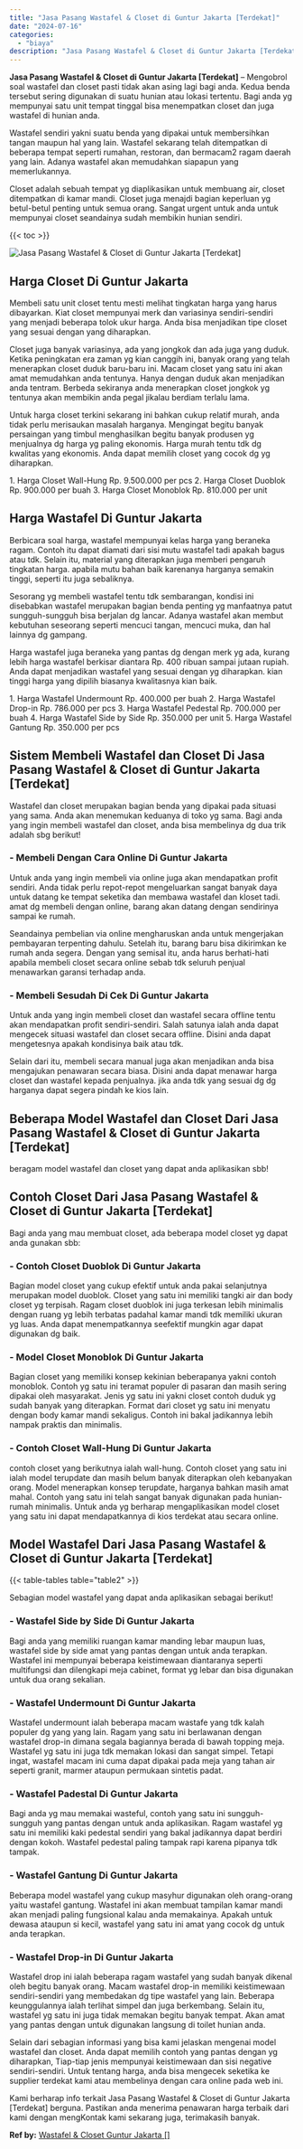 ```yaml
---
title: "Jasa Pasang Wastafel & Closet di Guntur Jakarta [Terdekat]"
date: "2024-07-16"
categories: 
  - "biaya"
description: "Jasa Pasang Wastafel & Closet di Guntur Jakarta [Terdekat]. Kami berharap info terkait Jasa Pasang Wastafel & Closet di Guntur Jakarta [Terdekat] berguna...."
---
```


**Jasa Pasang Wastafel & Closet di Guntur Jakarta \[Terdekat\]** – Mengobrol soal wastafel dan closet pasti tidak akan asing lagi bagi anda. Kedua benda tersebut sering digunakan di suatu hunian atau lokasi tertentu. Bagi anda yg mempunyai satu unit tempat tinggal bisa menempatkan closet dan juga wastafel di hunian anda.

Wastafel sendiri yakni suatu benda yang dipakai untuk membersihkan tangan maupun hal yang lain. Wastafel sekarang telah ditempatkan di beberapa tempat seperti rumahan, restoran, dan bermacam2 ragam daerah yang lain. Adanya wastafel akan memudahkan siapapun yang memerlukannya.

Closet adalah sebuah tempat yg diaplikasikan untuk membuang air, closet ditempatkan di kamar mandi. Closet juga menajdi bagian keperluan yg betul-betul penting untuk semua orang. Sangat urgent untuk anda untuk mempunyai closet seandainya sudah membikin hunian sendiri.

{{< toc >}}

![Jasa Pasang Wastafel & Closet di Guntur Jakarta [Terdekat]](/images/wastafel-closet-murah65.png)

## Harga Closet Di Guntur Jakarta

Membeli satu unit closet tentu mesti melihat tingkatan harga yang harus dibayarkan. Kiat closet mempunyai merk dan variasinya sendiri-sendiri yang menjadi beberapa tolok ukur harga. Anda bisa menjadikan tipe closet yang sesuai dengan yang diharapkan.

Closet juga banyak variasinya, ada yang jongkok dan ada juga yang duduk. Ketika peningkatan era zaman yg kian canggih ini, banyak orang yang telah menerapkan closet duduk baru-baru ini. Macam closet yang satu ini akan amat memudahkan anda tentunya. Hanya dengan duduk akan menjadikan anda tentram. Berbeda sekiranya anda menerapkan closet jongkok yg tentunya akan membikin anda pegal jikalau berdiam terlalu lama.

Untuk harga closet terkini sekarang ini bahkan cukup relatif murah, anda tidak perlu merisaukan masalah harganya. Mengingat begitu banyak persaingan yang timbul menghasilkan begitu banyak produsen yg menjualnya dg harga yg paling ekonomis. Harga murah tentu tdk dg kwalitas yang ekonomis. Anda dapat memilih closet yang cocok dg yg diharapkan.

1\. Harga Closet Wall-Hung Rp. 9.500.000 per pcs 2. Harga Closet Duoblok Rp. 900.000 per buah 3. Harga Closet Monoblok Rp. 810.000 per unit

## Harga Wastafel Di Guntur Jakarta

Berbicara soal harga, wastafel mempunyai kelas harga yang beraneka ragam. Contoh itu dapat diamati dari sisi mutu wastafel tadi apakah bagus atau tdk. Selain itu, material yang diterapkan juga memberi pengaruh tingkatan harga. apabila mutu bahan baik karenanya harganya semakin tinggi, seperti itu juga sebaliknya.

Sesorang yg membeli wastafel tentu tdk sembarangan, kondisi ini disebabkan wastafel merupakan bagian benda penting yg manfaatnya patut sungguh-sungguh bisa berjalan dg lancar. Adanya wastafel akan membut kebutuhan seseorang seperti mencuci tangan, mencuci muka, dan hal lainnya dg gampang.

Harga wastafel juga beraneka yang pantas dg dengan merk yg ada, kurang lebih harga wastafel berkisar diantara Rp. 400 ribuan sampai jutaan rupiah. Anda dapat menjadikan wastafel yang sesuai dengan yg diharapkan. kian tinggi harga yang dipilih biasanya kwalitasnya kian baik.

1\. Harga Wastafel Undermount Rp. 400.000 per buah 2. Harga Wastafel Drop-in Rp. 786.000 per pcs 3. Harga Wastafel Pedestal Rp. 700.000 per buah 4. Harga Wastafel Side by Side Rp. 350.000 per unit 5. Harga Wastafel Gantung Rp. 350.000 per pcs

## Sistem Membeli Wastafel dan Closet Di Jasa Pasang Wastafel & Closet di Guntur Jakarta \[Terdekat\]

Wastafel dan closet merupakan bagian benda yang dipakai pada situasi yang sama. Anda akan menemukan keduanya di toko yg sama. Bagi anda yang ingin membeli wastafel dan closet, anda bisa membelinya dg dua trik adalah sbg berikut!

### \- Membeli Dengan Cara Online Di Guntur Jakarta

Untuk anda yang ingin membeli via online juga akan mendapatkan profit sendiri. Anda tidak perlu repot-repot mengeluarkan sangat banyak daya untuk datang ke tempat seketika dan membawa wastafel dan kloset tadi. amat dg membeli dengan online, barang akan datang dengan sendirinya sampai ke rumah.

Seandainya pembelian via online mengharuskan anda untuk mengerjakan pembayaran terpenting dahulu. Setelah itu, barang baru bisa dikirimkan ke rumah anda segera. Dengan yang semisal itu, anda harus berhati-hati apabila membeli closet secara online sebab tdk seluruh penjual menawarkan garansi terhadap anda.

### \- Membeli Sesudah Di Cek Di Guntur Jakarta

Untuk anda yang ingin membeli closet dan wastafel secara offline tentu akan mendapatkan profit sendiri-sendiri. Salah satunya ialah anda dapat mengecek situasi wastafel dan closet secara offline. Disini anda dapat mengetesnya apakah kondisinya baik atau tdk.

Selain dari itu, membeli secara manual juga akan menjadikan anda bisa mengajukan penawaran secara biasa. Disini anda dapat menawar harga closet dan wastafel kepada penjualnya. jika anda tdk yang sesuai dg dg harganya dapat segera pindah ke kios lain.

## Beberapa Model Wastafel dan Closet Dari Jasa Pasang Wastafel & Closet di Guntur Jakarta \[Terdekat\]

beragam model wastafel dan closet yang dapat anda aplikasikan sbb!

## Contoh Closet Dari Jasa Pasang Wastafel & Closet di Guntur Jakarta \[Terdekat\]

Bagi anda yang mau membuat closet, ada beberapa model closet yg dapat anda gunakan sbb:

### \- Contoh Closet Duoblok Di Guntur Jakarta

Bagian model closet yang cukup efektif untuk anda pakai selanjutnya merupakan model duoblok. Closet yang satu ini memiliki tangki air dan body closet yg terpisah. Ragam closet duoblok ini juga terkesan lebih minimalis dengan ruang yg lebih terbatas padahal kamar mandi tdk memiliki ukuran yg luas. Anda dapat menempatkannya seefektif mungkin agar dapat digunakan dg baik.

### \- Model Closet Monoblok Di Guntur Jakarta

Bagian closet yang memiliki konsep kekinian beberapanya yakni contoh monoblok. Contoh yg satu ini teramat populer di pasaran dan masih sering dipakai oleh masyarakat. Jenis yg satu ini yakni closet contoh duduk yg sudah banyak yang diterapkan. Format dari closet yg satu ini menyatu dengan body kamar mandi sekaligus. Contoh ini bakal jadikannya lebih nampak praktis dan minimalis.

### \- Contoh Closet Wall-Hung Di Guntur Jakarta

contoh closet yang berikutnya ialah wall-hung. Contoh closet yang satu ini ialah model terupdate dan masih belum banyak diterapkan oleh kebanyakan orang. Model menerapkan konsep terupdate, harganya bahkan masih amat mahal. Contoh yang satu ini telah sangat banyak digunakan pada hunian-rumah minimalis. Untuk anda yg berharap mengaplikasikan model closet yang satu ini dapat mendapatkannya di kios terdekat atau secara online.

## Model Wastafel Dari Jasa Pasang Wastafel & Closet di Guntur Jakarta \[Terdekat\]

{{< table-tables table="table2" >}}

Sebagian model wastafel yang dapat anda aplikasikan sebagai berikut!

### \- Wastafel Side by Side Di Guntur Jakarta

Bagi anda yang memiliki ruangan kamar manding lebar maupun luas, wastafel side by side amat yang pantas dengan untuk anda terapkan. Wastafel ini mempunyai beberapa keistimewaan diantaranya seperti multifungsi dan dilengkapi meja cabinet, format yg lebar dan bisa digunakan untuk dua orang sekalian.

### \- Wastafel Undermount Di Guntur Jakarta

Wastafel undermount ialah beberapa macam wastafe yang tdk kalah populer dg yang yang lain. Ragam yang satu ini berlawanan dengan wastafel drop-in dimana segala bagiannya berada di bawah topping meja. Wastafel yg satu ini juga tdk memakan lokasi dan sangat simpel. Tetapi ingat, wastafel macam ini cuma dapat dipakai pada meja yang tahan air seperti granit, marmer ataupun permukaan sintetis padat.

### \- Wastafel Padestal Di Guntur Jakarta

Bagi anda yg mau memakai wasteful, contoh yang satu ini sungguh-sungguh yang pantas dengan untuk anda aplikasikan. Ragam wastafel yg satu ini memiliki kaki pedestal sendiri yang bakal jadikannya dapat berdiri dengan kokoh. Wastafel pedestal paling tampak rapi karena pipanya tdk tampak.

### \- Wastafel Gantung Di Guntur Jakarta

Beberapa model wastafel yang cukup masyhur digunakan oleh orang-orang yaitu wastafel gantung. Wastafel ini akan membuat tampilan kamar mandi akan menjadi paling fungsional kalau anda memakainya. Apakah untuk dewasa ataupun si kecil, wastafel yang satu ini amat yang cocok dg untuk anda terapkan.

### \- Wastafel Drop-in Di Guntur Jakarta

Wastafel drop ini ialah beberapa ragam wastafel yang sudah banyak dikenal oleh begitu banyak orang. Macam wastafel drop-in memiliki keistimewaan sendiri-sendiri yang membedakan dg tipe wastafel yang lain. Beberapa keunggulannya ialah terlihat simpel dan juga berkembang. Selain itu, wastafel yg satu ini juga tidak memakan begitu banyak tempat. Akan amat yang pantas dengan untuk digunakan langsung di toilet hunian anda.

Selain dari sebagian informasi yang bisa kami jelaskan mengenai model wastafel dan closet. Anda dapat memilih contoh yang pantas dengan yg diharapkan, Tiap-tiap jenis mempunyai keistimewaan dan sisi negative sendiri-sendiri. Untuk tentang harga, anda bisa mengecek seketika ke supplier terdekat kami atau membelinya dengan cara online pada web ini.

Kami berharap info terkait Jasa Pasang Wastafel & Closet di Guntur Jakarta \[Terdekat\] berguna. Pastikan anda menerima penawaran harga terbaik dari kami dengan mengKontak kami sekarang juga, terimakasih banyak.

**Ref by:** [Wastafel & Closet Guntur Jakarta []](https://id.wikipedia.org/wiki/Wastafel)
